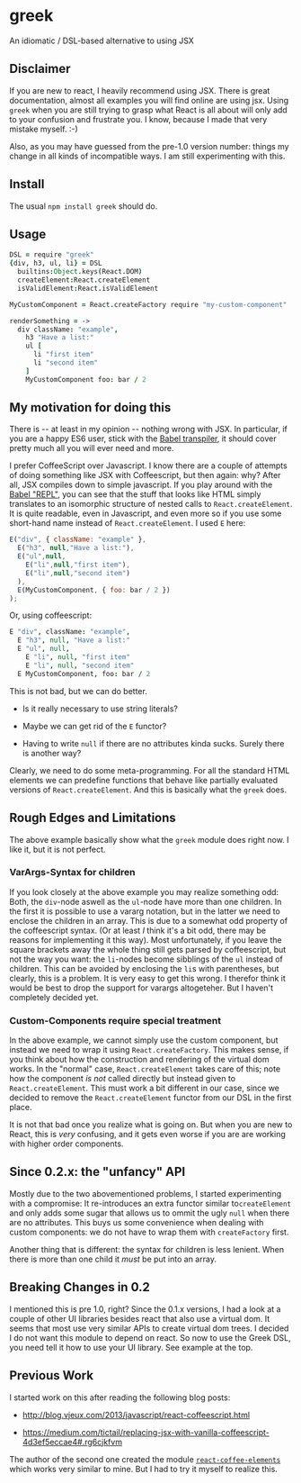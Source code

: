 # greek

An idiomatic / DSL-based alternative to using JSX

## Disclaimer

If you are new to react, I heavily recommend using JSX. There is great
documentation, almost all examples you will find online are using jsx.  Using
`greek` when you are still trying to grasp what React is all about will only
add to your confusion and frustrate you.  I know, because I made that very
mistake myself. :-)

Also, as you may have guessed from the pre-1.0 version number: things my change
in all kinds of incompatible ways. I am still experimenting with this.

## Install

The usual `npm install greek` should do.

## Usage

```coffee
DSL = require "greek"
{div, h3, ul, li} = DSL
  builtins:Object.keys(React.DOM)
  createElement:React.createElement
  isValidElement:React.isValidElement

MyCustomComponent = React.createFactory require "my-custom-component"

renderSomething = ->
  div className: "example",
    h3 "Have a list:"
    ul [
      li "first item"
      li "second item"
    ]
    MyCustomComponent foo: bar / 2
```

## My motivation for doing this

There is -- at least in my opinion -- nothing wrong with JSX. In particular, if
you are a happy ES6 user, stick with the [Babel
transpiler](http://babeljs.io/), it should cover pretty much all you will ever
need and more.

I prefer CoffeeScript over Javascript. I know there are a couple of attempts of
doing something like JSX with Coffeescript, but then again: why?
After all, JSX compiles down to simple javascript. If you play around with the
[Babel "REPL"](http://babeljs.io/repl/), you can see that the stuff that looks
like HTML simply translates to an isomorphic structure of nested calls to
`React.createElement`. It is quite readable, even in Javascript, and even more
so if you use some short-hand name instead of `React.createElement`. 
I used `E` here:

```javascript
E("div", { className: "example" },
  E("h3", null,"Have a list:"),
  E("ul",null,
    E("li",null,"first item"),
    E("li",null,"second item")
  ),
  E(MyCustomComponent, { foo: bar / 2 })
);
```

Or, using coffeescript:

```coffee
E "div", className: "example",
  E "h3", null, "Have a list:"
  E "ul", null,
    E "li", null, "first item"
    E "li", null, "second item"
  E MyCustomComponent, foo: bar / 2
```

This is not bad, but we can do better. 

-   Is it really necessary to use string literals?

-   Maybe we can get rid of the `E` functor?

-   Having to write `null` if there are no attributes kinda sucks.
    Surely there is another way?

Clearly, we need to do some meta-programming. For all the standard HTML elements
we can predefine functions that behave like partially evaluated versions of
`React.createElement`. And this is basically what the `greek` does.



## Rough Edges and Limitations

The above example basically show what the `greek` module does right now.  I
like it, but it is not perfect.

### VarArgs-Syntax for children

If you look closely at the above example you may realize something odd: Both,
the `div`-node aswell as the `ul`-node have more than one children.  In the
first it is possible to use a vararg notation, but in the latter we need to
enclose the children in an array. This is due to a somewhat odd property of the
coffeescript syntax. (Or at least _I_ think it's a bit odd, there may be
reasons for implementing it this way). Most unfortunately, if you leave the
square brackets away the whole thing still gets parsed by coffeescript, but not
the way you want: the `li`-nodes become sibblings of the `ul` instead of
children. This can be avoided by enclosing the `li`s with parentheses, but
clearly, this is a problem. It is very easy to get this wrong.  I therefor
think it would be best to drop the support for varargs altogeteher. But I
haven't completely decided yet.

### Custom-Components require special treatment

In the above example, we cannot simply use the custom component, but instead we
need to wrap it using `React.createFactory`. This makes sense, if you think
about how the construction and rendering of the virtual dom works. In the
"normal" case, `React.createElement` takes care of this; note how the component
_is not_ called directly but instead given to `React.createElement`.  This must
work a bit different in our case, since we decided to remove the
`React.createElement` functor from our DSL in the first place.

It is not that bad once you realize what is going on.  But when you are new to
React, this is _very_ confusing, and it gets even worse if you are are working
with higher order components. 

## Since 0.2.x: the "unfancy" API

Mostly due to the two abovementioned problems, I started experimenting with
a compromise: It re-introduces an extra functor similar to`createElement`
and only adds some sugar that allows us to ommit the ugly `null` when there
are no attributes. This buys us some convenience when dealing with custom components:
we do not have to wrap them with `createFactory` first.

Another thing that is different: the syntax for children is less lenient.
When there is more than one child it *must* be put into an array.

## Breaking Changes in 0.2

I mentioned this is pre 1.0, right?
Since the 0.1.x versions, I had a look at a couple of other UI libraries
besides react that also use a virtual dom. It seems that most use very similar
APIs to create virtual dom trees. I decided I do not want this module to depend
on react. So now to use the Greek DSL, you need tell it how to use your UI library.
See example at the top.

## Previous Work

I started work on this after reading the following blog posts:

-   <http://blog.vjeux.com/2013/javascript/react-coffeescript.html>

-   <https://medium.com/tictail/replacing-jsx-with-vanilla-coffeescript-4d3ef5eccae4#.rg6cjkfvm>

The author of the second one created the module 
[`react-coffee-elements`](https://github.com/kalasjocke/react-coffee-elements)
which works very similar to mine. But I had to try it myself to realize this.
